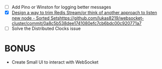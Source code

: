 - [ ]  Add Pino or Winston for logging better messages
- [X] [Design a way to trim Redis Stream/or think of another approach to listen new node - Sorted Sets](https://github.com/lukas8219/websocket-cluster/commit/0a8c5b538dee1741080efc7cb6bdc00c920771a7)https://github.com/lukas8219/websocket-cluster/commit/0a8c5b538dee1741080efc7cb6bdc00c920771a7
- [ ] Solve the Distributed Clocks issue

# BONUS
- Create Small UI to interact with WebSocket
